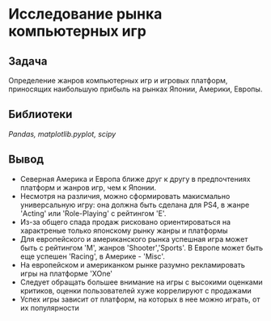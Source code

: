 # Исследование рынка компьютерных игр
## Задача
Определение жанров компьютерных игр и игровых платформ, приносящих наибольшую прибыль на рынках Японии, Америки, Европы.
## Библиотеки
*Pandas,  matplotlib.pyplot, scipy*
## Вывод
- Северная Америка и Европа ближе друг к другу в предпочтениях платформ и жанров игр, чем к Японии.
- Несмотря на различия, можно сформировать макисмально универсальную игру: она должна быть сделана для PS4, в жанре 'Acting' или 'Role-Playing' c рейтингом 'E'.
- Из-за общего спада продаж рисковано ориентироваться на характреные только японскому рынку жанры и платформы
- Для европейского и американского рынка успешная игра может быть с рейтингом 'M', жанров 'Shooter','Sports'. В Европе может быть еще успешен 'Racing', в Америке - 'Misc'.
- На европейском и американком рынке разумно рекламировать игры на платформе 'XOne'
- Следует обращать большее внимание на игры с высокими оценками критиков, оценки пользователей хуже коррелируют с продажами
- Успех игры зависит от платформ, на которых в нее можно играть, от их популярности
